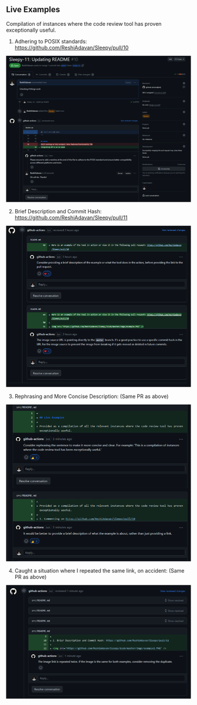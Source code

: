 
## Live Examples

Compilation of instances where the code review tool has proven exceptionally useful.

1. Adhering to POSIX standards: https://github.com/ReshiAdavan/Sleepy/pull/10

<img src="https://github.com/ReshiAdavan/Sleepy/blob/master/imgs/example.PNG" />

2. Brief Description and Commit Hash: https://github.com/ReshiAdavan/Sleepy/pull/11

<img src="https://github.com/ReshiAdavan/Sleepy/blob/master/imgs/example2.PNG" />

3. Rephrasing and More Concise Description: (Same PR as above)

<img src="https://github.com/ReshiAdavan/Sleepy/blob/master/imgs/example3.PNG" />

4. Caught a situation where I repeated the same link, on accident: (Same PR as above)

<img src="https://github.com/ReshiAdavan/Sleepy/blob/master/imgs/example4.PNG" />

